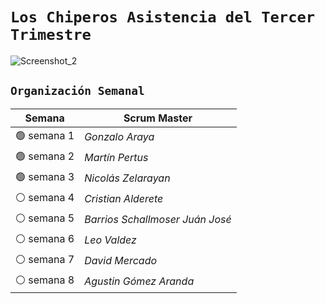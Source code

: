 # `Los Chiperos Asistencia del Tercer Trimestre`
![Screenshot_2](https://user-images.githubusercontent.com/96781254/235001574-38061c46-6f71-4658-acd1-c1fa5bdad35b.jpg)


## `Organización Semanal`

| **Semana** | **Scrum Master** |
| ---- | ---- |
| 🟢 semana 1 | *Gonzalo Araya* |
| 🟢 semana 2 | *Martín Pertus* |
| 🟢 semana 3 | *Nicolás Zelarayan* |
| ⚪ semana 4 | *Cristian Alderete* |
| ⚪ semana 5 | *Barrios Schallmoser Juán José* |
| ⚪ semana 6 | *Leo Valdez* |
| ⚪ semana 7 | *David Mercado* |
| ⚪ semana 8 | *Agustin Gómez Aranda* |
